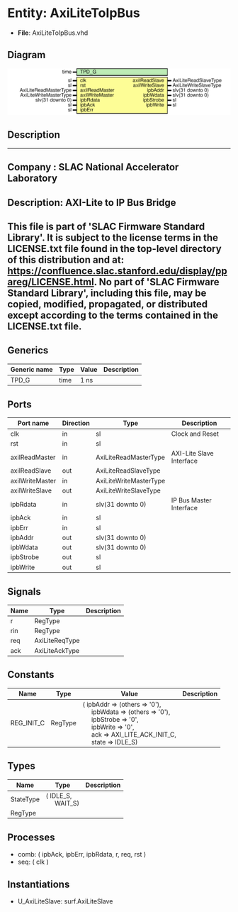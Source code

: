 # Entity: AxiLiteToIpBus

- **File**: AxiLiteToIpBus.vhd
## Diagram

![Diagram](AxiLiteToIpBus.svg "Diagram")
## Description

-----------------------------------------------------------------------------
 Company    : SLAC National Accelerator Laboratory
-----------------------------------------------------------------------------
 Description: AXI-Lite to IP Bus Bridge
-----------------------------------------------------------------------------
 This file is part of 'SLAC Firmware Standard Library'.
 It is subject to the license terms in the LICENSE.txt file found in the
 top-level directory of this distribution and at:
    https://confluence.slac.stanford.edu/display/ppareg/LICENSE.html.
 No part of 'SLAC Firmware Standard Library', including this file,
 may be copied, modified, propagated, or distributed except according to
 the terms contained in the LICENSE.txt file.
-----------------------------------------------------------------------------
## Generics

| Generic name | Type | Value | Description |
| ------------ | ---- | ----- | ----------- |
| TPD_G        | time | 1 ns  |             |
## Ports

| Port name       | Direction | Type                   | Description              |
| --------------- | --------- | ---------------------- | ------------------------ |
| clk             | in        | sl                     | Clock and Reset          |
| rst             | in        | sl                     |                          |
| axilReadMaster  | in        | AxiLiteReadMasterType  | AXI-Lite Slave Interface |
| axilReadSlave   | out       | AxiLiteReadSlaveType   |                          |
| axilWriteMaster | in        | AxiLiteWriteMasterType |                          |
| axilWriteSlave  | out       | AxiLiteWriteSlaveType  |                          |
| ipbRdata        | in        | slv(31 downto 0)       | IP Bus Master Interface  |
| ipbAck          | in        | sl                     |                          |
| ipbErr          | in        | sl                     |                          |
| ipbAddr         | out       | slv(31 downto 0)       |                          |
| ipbWdata        | out       | slv(31 downto 0)       |                          |
| ipbStrobe       | out       | sl                     |                          |
| ipbWrite        | out       | sl                     |                          |
## Signals

| Name | Type           | Description |
| ---- | -------------- | ----------- |
| r    | RegType        |             |
| rin  | RegType        |             |
| req  | AxiLiteReqType |             |
| ack  | AxiLiteAckType |             |
## Constants

| Name       | Type    | Value                                                                                                                                                                                                                                                                                                                                                                             | Description |
| ---------- | ------- | --------------------------------------------------------------------------------------------------------------------------------------------------------------------------------------------------------------------------------------------------------------------------------------------------------------------------------------------------------------------------------- | ----------- |
| REG_INIT_C | RegType |  (       ipbAddr   => (others => '0'),<br><span style="padding-left:20px">       ipbWdata  => (others => '0'),<br><span style="padding-left:20px">       ipbStrobe => '0',<br><span style="padding-left:20px">       ipbWrite  => '0',<br><span style="padding-left:20px">       ack       => AXI_LITE_ACK_INIT_C,<br><span style="padding-left:20px">       state     => IDLE_S) |             |
## Types

| Name      | Type                                                   | Description |
| --------- | ------------------------------------------------------ | ----------- |
| StateType | ( IDLE_S,<br><span style="padding-left:20px"> WAIT_S)  |             |
| RegType   |                                                        |             |
## Processes
- comb: ( ipbAck, ipbErr, ipbRdata, r, req, rst )
- seq: ( clk )
## Instantiations

- U_AxiLiteSlave: surf.AxiLiteSlave
